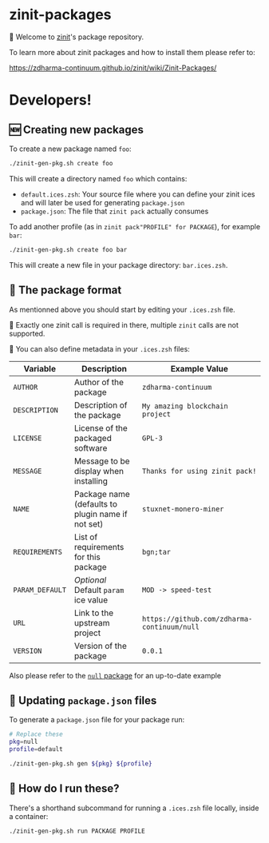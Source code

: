 # zinit-packages

🌻 Welcome to [zinit](https://github.com/zdharma-continuum/zinit)'s package
repository.

To learn more about zinit packages and how to install them please refer to:

https://zdharma-continuum.github.io/zinit/wiki/Zinit-Packages/

# Developers!

## 🆕 Creating new packages

To create a new package named `foo`:

```zsh
./zinit-gen-pkg.sh create foo
```

This will create a directory named `foo` which contains:

- `default.ices.zsh`: Your source file where you can define your zinit
ices and will later be used for generating `package.json`
- `package.json`: The file that `zinit pack` actually consumes

To add another profile (as in `zinit pack"PROFILE" for PACKAGE`), for example
`bar`:

```zsh
./zinit-gen-pkg.sh create foo bar
```

This will create a new file in your package directory: `bar.ices.zsh`.

## 📄 The package format

As mentionned above you should start by editing your `.ices.zsh` file.

📓 Exactly one zinit call is required in there, multiple `zinit` calls are not
supported.

📝 You can also define metadata in your `.ices.zsh` files:

| Variable        | Description                                       | Example Value                               |
|-----------------|---------------------------------------------------|---------------------------------------------|
| `AUTHOR`        | Author of the package                             | `zdharma-continuum`                         |
| `DESCRIPTION`   | Description of the package                        | `My amazing blockchain project`             |
| `LICENSE`       | License of the packaged software                  | `GPL-3`                                     |
| `MESSAGE`       | Message to be display when installing             | `Thanks for using zinit pack!`              |
| `NAME`          | Package name (defaults to plugin name if not set) | `stuxnet-monero-miner`                      |
| `REQUIREMENTS`  | List of requirements for this package             | `bgn;tar`                                   |
| `PARAM_DEFAULT` | *Optional* Default `param` ice value              | `MOD -> speed-test`                         |
| `URL`           | Link to the upstream project                      | `https://github.com/zdharma-continuum/null` |
| `VERSION`       | Version of the package                            | `0.0.1`                                     |

Also please refer to the [`null` package](./null/) for an up-to-date example

## 👏 Updating `package.json` files

To generate a `package.json` file for your package run:

```zsh
# Replace these
pkg=null
profile=default

./zinit-gen-pkg.sh gen ${pkg} ${profile}
```

## 🐳 How do I run these?

There's a shorthand subcommand for running a `.ices.zsh` file locally, inside a
container:

```zsh
./zinit-gen-pkg.sh run PACKAGE PROFILE
```

<!-- vim: set ft=markdown et ts=2 sw=2 tw=80 --!>
